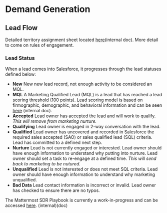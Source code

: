 # Demand Generation 
## Lead Flow
Detailed territory assignment sheet located [here](https://docs.google.com/spreadsheets/d/1RcO7ayG6x1aDVxD3AfvSfjlzvzJkvU2GB0wvNIEDhu8/edit)(internal doc).
More detail to come on rules of engagement. 

### Lead Status
When a lead comes into Salesforce, it progresses through the lead statuses defined below:
* **New** New new lead record, not enough activity to be considered an MQL.
* **MQL** A Marketing Qualified Lead (MQL) is a lead that has reached a lead scoring threshold (100 points). Lead scoring model is based on firmographic, demographic, and behavioral information and can be seen [here](https://docs.google.com/spreadsheets/d/1ZMF7ppWS_Naf-kIFgRymLWwHRVkB09VTqB7wv-AXOnM/edit#gid=0) (internal doc).
* **Accepted** Lead owner has accepted the lead and will work to qualify. *This will remove from marketing nurture.*
* **Qualifying** Lead owner is engaged in 2-way conversation with the lead.
* **Qualified** Lead owner has uncovered and recorded in Salesforce the required sales accepted (SAO) or sales qualified lead (SQL) criteria. Lead has committed to a defined next step. 
* **Nurture** Lead is not currently engaged or interested. Lead owner should have enough information to understand why putting into nurture. Lead owner should set a task to re-engage at a defined time. *This will send back to marketing to be nutured.*
* **Unqualified** Lead is not interested or does not meet SQL criteria. Lead owner should have enough information to understand why marketing unqualified. 
* **Bad Data** Lead contact information is incorrect or invalid. Lead owner has checked to ensure there are no typos. 

The Mattermost SDR Playbook is currently a work-in-progress and can be accessed [here](https://docs.google.com/document/d/1D9ektO8vzUhwdFybpvObL6atVEBQEGzGTtZiLRk66T8/edit?usp=sharing). (internal)(doc)
